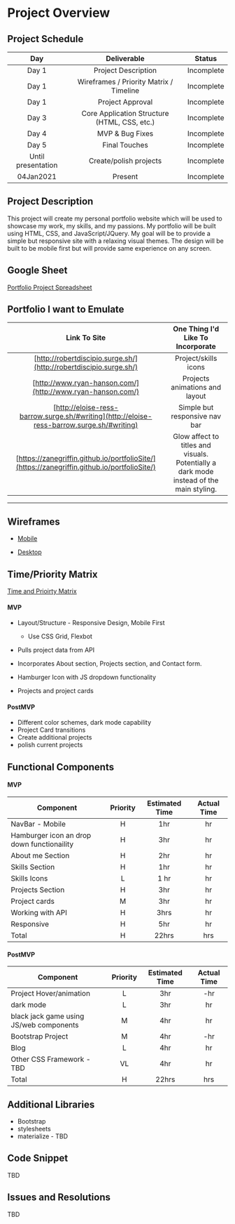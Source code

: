# Project Overview

## Project Schedule

|  Day | Deliverable | Status
|:----:|:---:|:---:|
|Day 1| Project Description | Incomplete|
|Day 1| Wireframes / Priority Matrix / Timeline | Incomplete|
|Day 1| Project Approval| Incomplete|
|Day 3| Core Application Structure (HTML, CSS, etc.) | Incomplete|
|Day 4| MVP & Bug Fixes | Incomplete|
|Day 5| Final Touches | Incomplete|
|Until presentation| Create/polish projects| Incomplete|
|04Jan2021| Present | Incomplete|

## Project Description

This project will create my personal portfolio website which will be  used to showcase my work, my skills, and my passions. My portfolio will be built using HTML, CSS, and JavaScript/JQuery. My goal will be to provide a simple but responsive site with a relaxing visual themes. The design will be built to be mobile first but will provide same experience on any screen.  

## Google Sheet

[Portfolio Project Spreadsheet](https://docs.google.com/spreadsheets/d/1JQe3WnWfyv0d4VWgn05YJ9coxAwbORPnEsrYjcAJqgI/edit?usp=sharing) 

## Portfolio I want to Emulate

Link To Site  | One Thing I'd Like To Incorporate | 
|:-------------:|:-------------------------------:|
|[http://robertdiscipio.surge.sh/](http://robertdiscipio.surge.sh/) | Project/skills icons |
|[http://www.ryan-hanson.com/](http://www.ryan-hanson.com/)| Projects animations and layout|
| [http://eloise-ress-barrow.surge.sh/#writing](http://eloise-ress-barrow.surge.sh/#writing) | Simple but responsive nav bar
| [https://zanegriffin.github.io/portfolioSite/](https://zanegriffin.github.io/portfolioSite/)| Glow affect to titles and visuals. Potentially a dark mode instead of the main styling.
---
## Wireframes
 
- [Mobile](https://res.cloudinary.com/duzffhg65/image/upload/v1608510148/PXL_20201220_234648912_vk0hqd.jpg)

- [Desktop](https://res.cloudinary.com/duzffhg65/image/upload/v1608510142/PXL_20201221_000914766_yygu5b.jpg)

## Time/Priority Matrix 
[Time and Prioirty Matrix](https://res.cloudinary.com/duzffhg65/image/upload/v1608528242/Screen_Shot_2020-12-20_at_11.23.42_PM_wg95ms.png)
 
#### MVP
- Layout/Structure - Responsive Design, Mobile First

	* Use CSS Grid, Flexbot

- Pulls project data from API
- Incorporates About section, Projects section, and Contact form.
- Hamburger Icon with JS dropdown functionality
- Projects and project cards

#### PostMVP 
- Different color schemes, dark mode capability
- Project Card transitions
- Create additional projects
- polish current projects

## Functional Components

#### MVP

| Component | Priority | Estimated Time | Actual Time |
| --- | :---: |  :---: | :---: | 
| NavBar - Mobile | H | 1hr | hr |
| Hamburger icon an drop down functionaility | H | 3hr | hr |
| About me Section| H | 2hr | hr |  
| Skills Section | H | 1hr|  hr | 
| Skills Icons | L |1 hr| hr|
| Projects Section| H | 3hr | hr|
| Project cards | M | 3hr | hr|
| Working with API | H | 3hrs|  hr | 
| Responsive | H | 5hr | hr | hr |
| Total | H | 22hrs| hrs |
#### PostMVP
| Component | Priority | Estimated Time | Actual Time |
| --- | :---: |  :---: | :---: | 
| Project Hover/animation | L | 3hr | -hr | hr |
| dark mode | L | 3hr | hr |
| black jack game using JS/web components| M | 4hr | hr |
| Bootstrap Project | M | 4hr | -hr | hr |
| Blog | L | 4hr | hr |
| Other CSS Framework - TBD | VL | 4hr | hr |
| Total | H | 22hrs| hrs |
## Additional Libraries

- Bootstrap
- stylesheets
- materialize - TBD

## Code Snippet

TBD

## Issues and Resolutions

TBD
